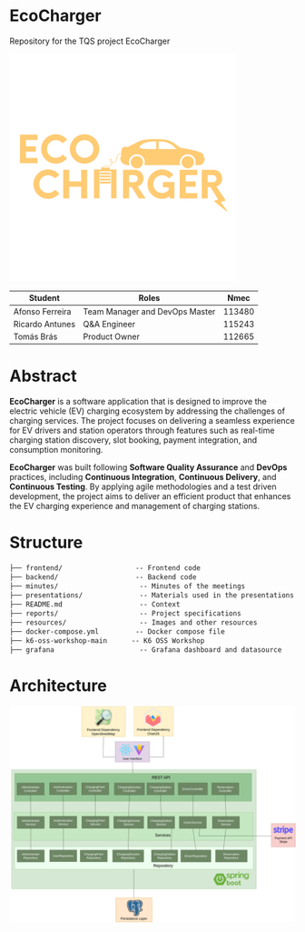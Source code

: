 # EcoCharger
Repository for the TQS project EcoCharger

<img src="resources/EcoCharger_Logo.png" alt="EcoChargerLogo" width="400"/>

| Student         | Roles         | Nmec   |
| --------------- | ------------- | ------ |
| Afonso Ferreira     | Team Manager and DevOps Master | 113480  |
| Ricardo Antunes | Q&A Engineer | 115243 |
| Tomás Brás | Product Owner | 112665 |

# Abstract

**EcoCharger** is a software application that is designed to improve the electric vehicle (EV) charging ecosystem by addressing the challenges of charging services. The project focuses on delivering a seamless experience for EV drivers and station operators through features such as real-time charging station discovery, slot booking, payment integration, and consumption monitoring.

**EcoCharger** was built following **Software Quality Assurance** and **DevOps** practices, including **Continuous Integration**, **Continuous Delivery**, and **Continuous Testing**. By applying agile methodologies and a test driven development, the project aims to deliver an efficient product that enhances the EV charging experience and management of charging stations.

# Structure

```
├── frontend/                  -- Frontend code
├── backend/                   -- Backend code
├── minutes/                    -- Minutes of the meetings
├── presentations/              -- Materials used in the presentations
├── README.md                   -- Context
├── reports/                    -- Project specifications
├── resources/                  -- Images and other resources
├── docker-compose.yml         -- Docker compose file
├── k6-oss-workshop-main      -- K6 OSS Workshop
├── grafana                     -- Grafana dashboard and datasource
```

# Architecture
![Architecture](resources/architecture.png)
